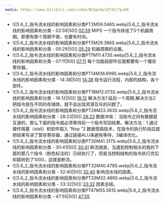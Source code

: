 ```yaml
---
media: https://www.bilibili.com/video/BV1ps4y1d73V/?p=69
---
```


- ![[5.6_2_指令流水线的影响因素和分类PT2M59.046S.webp|5.6_2_指令流水线的影响因素和分类 - 02:59|50]] [02:59](https://www.bilibili.com/video/BV1ps4y1d73V/?p=69&t=179.045629#t=02:59.05)  MIPS  一个指令排成了5个机器周期。即便有那个周期不做，也要有时间。
- ![[5.6_2_指令流水线的影响因素和分类PT5M29.386S.webp|5.6_2_指令流水线的影响因素和分类 - 05:29|50]] [05:29](https://www.bilibili.com/video/BV1ps4y1d73V/?p=69&t=329.386404#t=05:29.39)  机器周期的设置。
- ![[5.6_2_指令流水线的影响因素和分类PT7M11.473S.webp|5.6_2_指令流水线的影响因素和分类 - 07:11|50]] [07:11](https://www.bilibili.com/video/BV1ps4y1d73V/?p=69&t=431.473135#t=07:11.47) 每个功能段部件后面都要有一个缓存寄存器。 
- ![[5.6_2_指令流水线的影响因素和分类PT14M38.699S.webp|5.6_2_指令流水线的影响因素和分类 - 14:38|50]] [14:38](https://www.bilibili.com/video/BV1ps4y1d73V/?p=69&t=878.699322#t=14:38.70)  指令运行流程，内部的结构，各个部件。
- ![[5.6_2_指令流水线的影响因素和分类PT18M12.073S.webp|5.6_2_指令流水线的影响因素和分类 - 18:12|50]] [18:12](https://www.bilibili.com/video/BV1ps4y1d73V/?p=69&t=1092.072558#t=18:12.07) 解决方法1:延后一个周期,解决方法2:把指令放在不同的存储体。就不会出现资源互斥的问题了。
- ![[5.6_2_指令流水线的影响因素和分类PT28M23.363S.webp|5.6_2_指令流水线的影响因素和分类 - 28:23|50]] [28:23](https://www.bilibili.com/video/BV1ps4y1d73V/?p=69&t=1703.363193#t=28:23.36)  数据冲突： 当指令之间有数据是互通的，那么下面的指令就必须等待前一个指令写回结果。解决方法：1.通过硬件阻塞（stall）和软件插入 “Nop ”2.数据旁路技术，在指令的执行阶段后就把结果写进了暂存寄存器，通过链接ALU来避免等待，3编译优化。
- ![[5.6_2_指令流水线的影响因素和分类PT30M41.317S.webp|5.6_2_指令流水线的影响因素和分类 - 30:41|50]] [30:41](https://www.bilibili.com/video/BV1ps4y1d73V/?p=69&t=1841.316734#t=30:41.32)   断流就是，当遇到控制相关的我的下面的那几个指令（粉色标注的）已经执行了，但是当控制结构的指令执行完后却跳转到了1000，这就是断流。
- ![[5.6_2_指令流水线的影响因素和分类PT32M40.478S.webp|5.6_2_指令流水线的影响因素和分类 - 32:40|50]] [32:40](https://www.bilibili.com/video/BV1ps4y1d73V/?p=69&t=1960.478089#t=32:40.48) 影响流水线的因素。
- ![[5.6_2_指令流水线的影响因素和分类PT33M32.489S.webp|5.6_2_指令流水线的影响因素和分类 - 33:32|50]] [33:32](https://www.bilibili.com/video/BV1ps4y1d73V/?p=69&t=2012.488969#t=33:32.49) 因素总结。
- ![[5.6_2_指令流水线的影响因素和分类PT47M55.561S.webp|5.6_2_指令流水线的影响因素和分类 - 47:55|50]] [47:55](https://www.bilibili.com/video/BV1ps4y1d73V/?p=69&t=2875.560812#t=47:55.56) 